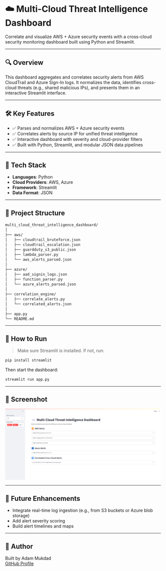 # ☁️ Multi-Cloud Threat Intelligence Dashboard

Correlate and visualize AWS + Azure security events with a cross-cloud security monitoring dashboard built using Python and Streamlit.

---

## 🔍 Overview

This dashboard aggregates and correlates security alerts from AWS CloudTrail and Azure Sign-In logs. It normalizes the data, identifies cross-cloud threats (e.g., shared malicious IPs), and presents them in an interactive Streamlit interface.

---

## 🛠️ Key Features

- ✅ Parses and normalizes AWS + Azure security events  
- ✅ Correlates alerts by source IP for unified threat intelligence  
- ✅ Interactive dashboard with severity and cloud-provider filters  
- ✅ Built with Python, Streamlit, and modular JSON data pipelines  

---

## 🧰 Tech Stack

- **Languages**: Python  
- **Cloud Providers**: AWS, Azure  
- **Framework**: Streamlit  
- **Data Format**: JSON  

---

## 📁 Project Structure

```
multi_cloud_threat_intelligence_dashboard/
│
├── aws/
│   ├── cloudtrail_bruteforce.json
│   ├── cloudtrail_escalation.json
│   ├── guardduty_s3_public.json
│   ├── lambda_parser.py
│   └── aws_alerts_parsed.json
│
├── azure/
│   ├── aad_signin_logs.json
│   ├── function_parser.py
│   └── azure_alerts_parsed.json
│
├── correlation_engine/
│   ├── correlate_alerts.py
│   └── correlated_alerts.json
│
├── app.py
└── README.md
```

---

## 🚀 How to Run

> Make sure Streamlit is installed. If not, run:

```bash
pip install streamlit
```

Then start the dashboard:

```bash
streamlit run app.py
```

---

## 📸 Screenshot

![Dashboard Preview](dashboard_screenshot.png)

---

## 🧠 Future Enhancements

- Integrate real-time log ingestion (e.g., from S3 buckets or Azure blob storage)  
- Add alert severity scoring  
- Build alert timelines and maps  

---

## 📌 Author

Built by Adam Mukdad  
[GitHub Profile](https://github.com/adammukdad)

